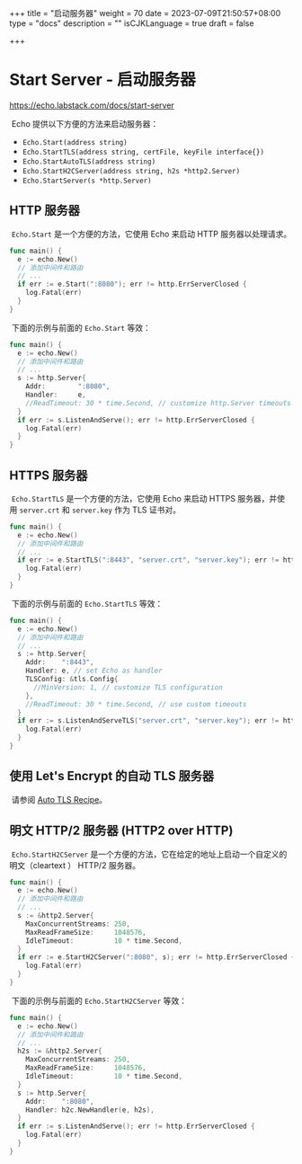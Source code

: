 +++
title = "启动服务器"
weight = 70
date = 2023-07-09T21:50:57+08:00
type = "docs"
description = ""
isCJKLanguage = true
draft = false

+++

# Start Server - 启动服务器

https://echo.labstack.com/docs/start-server

​	Echo 提供以下方便的方法来启动服务器： 

- `Echo.Start(address string)`
- `Echo.StartTLS(address string, certFile, keyFile interface{})`
- `Echo.StartAutoTLS(address string)`
- `Echo.StartH2CServer(address string, h2s *http2.Server)`
- `Echo.StartServer(s *http.Server)`

## HTTP 服务器

​	`Echo.Start` 是一个方便的方法，它使用 Echo 来启动 HTTP 服务器以处理请求。

```go
func main() {
  e := echo.New()
  // 添加中间件和路由
  // ...
  if err := e.Start(":8080"); err != http.ErrServerClosed {
    log.Fatal(err)
  }
}
```



​	下面的示例与前面的 `Echo.Start` 等效：

```go
func main() {
  e := echo.New()
  // 添加中间件和路由
  // ...
  s := http.Server{
    Addr:        ":8080",
    Handler:     e,
    //ReadTimeout: 30 * time.Second, // customize http.Server timeouts
  }
  if err := s.ListenAndServe(); err != http.ErrServerClosed {
    log.Fatal(err)
  }
}
```



## HTTPS 服务器

​	`Echo.StartTLS` 是一个方便的方法，它使用 Echo 来启动 HTTPS 服务器，并使用 `server.crt` 和 `server.key` 作为 TLS 证书对。

```go
func main() {
  e := echo.New()
  // 添加中间件和路由
  // ...
  if err := e.StartTLS(":8443", "server.crt", "server.key"); err != http.ErrServerClosed {
    log.Fatal(err)
  }
}
```



​	下面的示例与前面的 `Echo.StartTLS` 等效：

```go
func main() {
  e := echo.New()
  // 添加中间件和路由
  // ...
  s := http.Server{
    Addr:    ":8443",
    Handler: e, // set Echo as handler
    TLSConfig: &tls.Config{
      //MinVersion: 1, // customize TLS configuration
    },
    //ReadTimeout: 30 * time.Second, // use custom timeouts
  }
  if err := s.ListenAndServeTLS("server.crt", "server.key"); err != http.ErrServerClosed {
    log.Fatal(err)
  }
}
```



## 使用 Let's Encrypt 的自动 TLS 服务器

​	请参阅 [Auto TLS Recipe](https://echo.labstack.com/docs/cookbook/auto-tls#server)。

## 明文 HTTP/2 服务器 (HTTP2 over HTTP)

​	`Echo.StartH2CServer` 是一个方便的方法，它在给定的地址上启动一个自定义的明文（cleartext ） HTTP/2 服务器。

```go
func main() {
  e := echo.New()
  // 添加中间件和路由
  // ...
  s := &http2.Server{
    MaxConcurrentStreams: 250,
    MaxReadFrameSize:     1048576,
    IdleTimeout:          10 * time.Second,
  }
  if err := e.StartH2CServer(":8080", s); err != http.ErrServerClosed {
    log.Fatal(err)
  }
}
```



​	下面的示例与前面的 `Echo.StartH2CServer` 等效：

```go
func main() {
  e := echo.New()
  // 添加中间件和路由
  // ...
  h2s := &http2.Server{
    MaxConcurrentStreams: 250,
    MaxReadFrameSize:     1048576,
    IdleTimeout:          10 * time.Second,
  }
  s := http.Server{
    Addr:    ":8080",
    Handler: h2c.NewHandler(e, h2s),
  }
  if err := s.ListenAndServe(); err != http.ErrServerClosed {
    log.Fatal(err)
  }
}
```



